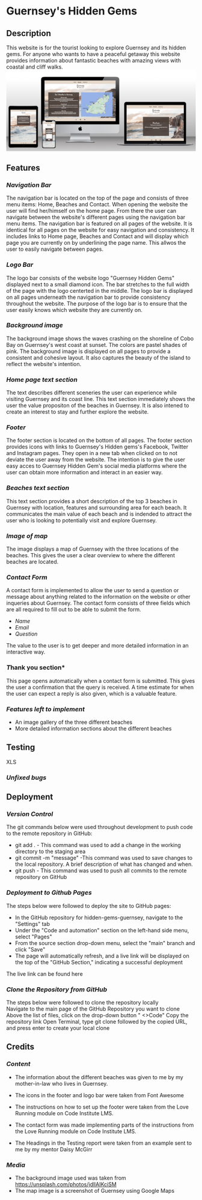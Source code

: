 # **Guernsey's Hidden Gems**
## **Description**
This website is for the tourist looking to explore Guernsey and its hidden gems. For anyone who wants to have a peaceful getaway this website provides information about fantastic beaches with amazing views with coastal and cliff walks. 
![Description image of different devices](docs/description.png)
## **Features**
### *Navigation Bar*
The navigation bar is located on the top of the page and consists of three menu items: Home, Beaches and Contact. When opening the website the user will find her/himself on the home page. From there the user can navigate between the website's different pages using the navigation bar menu items. 
The navigation bar is featured on all pages of the website. It is identical for all pages on the website for easy navigation and consistency. It includes links to Home page, Beaches and Contact and will display which page you are currently on by underlining the page name. This allwos the user to easily navigate between pages. 

### *Logo Bar*
The logo bar consists of the website logo "Guernsey Hidden Gems" displayed next to a small diamond icon. The bar stretches to the full width of the page with the logo centerted in the middle. The logo bar is displayed on all pages underneath the navigation bar to provide consistency throughout the website. The purpose of the logo bar is to ensure that the user easily knows which website they are currently on. 

### *Background image*
The background image shows the waves crashing on the shoreline of Cobo Bay on Guernsey's west coast at sunset. The colors are pastel shades of pink. The background image is displayed on all pages to provide a consistent and cohesive layout. It also captures the beauty of the island to reflect the website's intention. 

### *Home page text section*
The text describes different sceneries the user can experience while visiting Guernsey and its coast line. This text section immediately shows the user the value propositon of the beaches in Guernsey. It is also intened to create an interest to stay and further explore the website. 


### *Footer* 
The footer section is located on the bottom of all pages. The footer section provides icons with links to Guernsey's Hidden gems's Facebook, Twitter and Instagram pages. They open in a new tab when clicked on to not deviate the user away from the website. The intention is to give the user easy acces to Guernsey Hidden Gem's social media platforms where the user can obtain more information and interact in an easier way. 

### *Beaches text section*
This text section provides a short description of the top 3 beaches in Guernsey with location, features and surrounding area for each beach. It communicates the main value of each beach and is indended to attract the user who is looking to potentially visit and explore Guernsey. 

### *Image of map* 
The image displays a map of Guernsey with the three locations of the beaches. This gives the user a clear overview to where the different beaches are located. 

### *Contact Form* 
A contact form is implemented to allow the user to send a question or message about anything related to the information on the website or other inqueries about Guernsey. The contact form consists of three fields which are all required to fill out to be able to submit the form. 
- *Name* 
- *Email* 
- *Question* 
   
The value to the user is to get deeper and more detailed information in an interactive way. 

### *T*hank you section* 
This page opens automatically when a contact form is submitted. This gives the user a confirmation that the query is received. A time estimate for when the user can expect a reply is also given, which is a valuable feature. 

### *Features left to implement* 
- An image gallery of the three different beaches 
- More detailed information sections about the different beaches

## **Testing**
XLS

 ### *Unfixed bugs*

## **Deployment**
 ### *Version Control*
The git commands below were used throughout development to push code to the remote repository in GitHub:
- git add . - This command was used to add a change in the working directory to the staging area
- git commit -m "message" -This command was used to save changes to the local repository. A brief description of what has changed and when.
- git push - This command was used to push all commits to the remote repository on GitHub

### *Deployment to Github Pages*
The steps below were followed to deploy the site to GitHub pages:
- In the GitHub repository for hidden-gems-guernsey, navigate to the "Settings" tab
- Under the "Code and automation" section on the left-hand side menu, select "Pages"
-  From the source section drop-down menu, select the "main" branch and click "Save"
- The page will automatically refresh, and a live link will be displayed on the top of the "GitHub Section," indicating a successful deployment

The live link can be found here

### *Clone the Repository from GitHub*
The steps below were followed to clone the repository locally  
Navigate to the main page of the GitHub Repository you want to clone 
Above the list of files, click on the drop-down button " <>Code"
Copy the repository link 
Open Terminal, type git clone followed by the copied URL, and press enter to create your local clone


## **Credits**
### *Content* 
- The information about the different beaches was given to me by my mother-in-law who lives in Guernsey. 

- The icons in the footer and logo bar were taken from Font Awesome

- The instructions on how to set up the footer were taken from the Love Running module on Code Institute LMS. 

- The contact form was made implementing parts of the instructions from the Love Running module on Code Institute LMS.

- The Headings in the Testing report were taken from an example sent to me by my mentor Daisy McGirr

### *Media*
- The background image used was taken from https://unsplash.com/photos/jdllAIKciSM
- The map image is a screenshot of Guernsey using Google Maps
